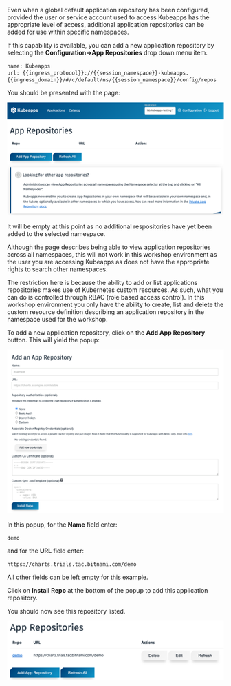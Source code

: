 Even when a global default application repository has been configured, provided the user or service account used to access Kubeapps has the appropriate level of access, additional application repositories can be added for use within specific namespaces.

If this capability is available, you can add a new application repository by selecting the **Configuration->App Repositories** drop down menu item.

```dashboard:reload-dashboard
name: Kubeapps
url: {{ingress_protocol}}://{{session_namespace}}-kubeapps.{{ingress_domain}}/#/c/default/ns/{{session_namespace}}/config/repos
```

You should be presented with the page:

![](kubeapps-add-repositories.png)

It will be empty at this point as no additional respositories have yet been added to the selected namespace.

Although the page describes being able to view application repositories across all namespaces, this will not work in this workshop environment as the user you are accessing Kubeapps as does not have the appropriate rights to search other namespaces.

The restriction here is because the ability to add or list applications repositories makes use of Kubernetes custom resources. As such, what you can do is controlled through RBAC (role based access control). In this workshop environment you only have the ability to create, list and delete the custom resource definition describing an application repository in the namespace used for the workshop.

To add a new application repository, click on the **Add App Repository** button. This will yield the popup:

![](kubeapps-add-repository-popup.png)

In this popup, for the **Name** field enter:

```copy
demo
```

and for the **URL** field enter:

```copy
https://charts.trials.tac.bitnami.com/demo
```

All other fields can be left empty for this example.

Click on **Install Repo** at the bottom of the popup to add this application repository.

You should now see this repository listed.

![](kubeapps-repository-list.png)
